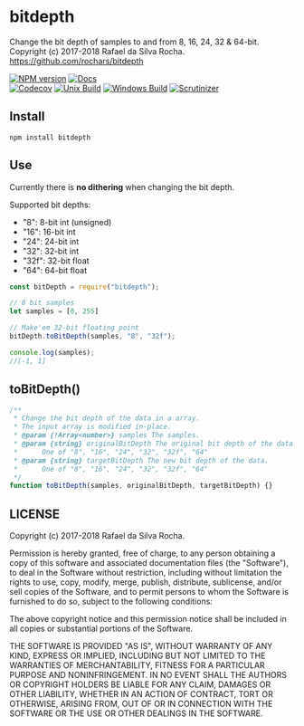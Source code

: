 # bitdepth
Change the bit depth of samples to and from 8, 16, 24, 32 & 64-bit.  
Copyright (c) 2017-2018 Rafael da Silva Rocha.  
https://github.com/rochars/bitdepth

[![NPM version](https://img.shields.io/npm/v/bitdepth.svg?style=for-the-badge)](https://www.npmjs.com/package/bitdepth) [![Docs](https://img.shields.io/badge/docs-online-blue.svg?style=for-the-badge)](https://rochars.github.io/bitdepth/index.html)  
[![Codecov](https://img.shields.io/codecov/c/github/rochars/bitdepth.svg?style=flat-square)](https://codecov.io/gh/rochars/bitdepth) [![Unix Build](https://img.shields.io/travis/rochars/bitdepth.svg?style=flat-square)](https://travis-ci.org/rochars/bitdepth) [![Windows Build](https://img.shields.io/appveyor/ci/rochars/bitdepth.svg?style=flat-square&logo=appveyor)](https://ci.appveyor.com/project/rochars/bitdepth) [![Scrutinizer](https://img.shields.io/scrutinizer/g/rochars/bitdepth.svg?style=flat-square&logo=scrutinizer)](https://scrutinizer-ci.com/g/rochars/bitdepth/)

## Install
```
npm install bitdepth
```

## Use
Currently there is **no dithering** when changing the bit depth.

Supported bit depths:
 - "8": 8-bit int (unsigned)
 - "16": 16-bit int
 - "24": 24-bit int
 - "32": 32-bit int
 - "32f": 32-bit float
 - "64": 64-bit float

```javascript
const bitDepth = require("bitdepth");

// 8 bit samples
let samples = [0, 255]

// Make'em 32-bit floating point
bitDepth.toBitDepth(samples, "8", "32f");

console.log(samples);
//[-1, 1]
```

## toBitDepth()
```javascript
/**
 * Change the bit depth of the data in a array.
 * The input array is modified in-place.
 * @param {!Array<number>} samples The samples.
 * @param {string} originalBitDepth The original bit depth of the data.
 *      One of "8", "16", "24", "32", "32f", "64"
 * @param {string} targetBitDepth The new bit depth of the data.
 *      One of "8", "16", "24", "32", "32f", "64"
 */
function toBitDepth(samples, originalBitDepth, targetBitDepth) {}
```

## LICENSE
Copyright (c) 2017-2018 Rafael da Silva Rocha.

Permission is hereby granted, free of charge, to any person obtaining
a copy of this software and associated documentation files (the
"Software"), to deal in the Software without restriction, including
without limitation the rights to use, copy, modify, merge, publish,
distribute, sublicense, and/or sell copies of the Software, and to
permit persons to whom the Software is furnished to do so, subject to
the following conditions:

The above copyright notice and this permission notice shall be
included in all copies or substantial portions of the Software.

THE SOFTWARE IS PROVIDED "AS IS", WITHOUT WARRANTY OF ANY KIND,
EXPRESS OR IMPLIED, INCLUDING BUT NOT LIMITED TO THE WARRANTIES OF
MERCHANTABILITY, FITNESS FOR A PARTICULAR PURPOSE AND
NONINFRINGEMENT. IN NO EVENT SHALL THE AUTHORS OR COPYRIGHT HOLDERS BE
LIABLE FOR ANY CLAIM, DAMAGES OR OTHER LIABILITY, WHETHER IN AN ACTION
OF CONTRACT, TORT OR OTHERWISE, ARISING FROM, OUT OF OR IN CONNECTION
WITH THE SOFTWARE OR THE USE OR OTHER DEALINGS IN THE SOFTWARE.
